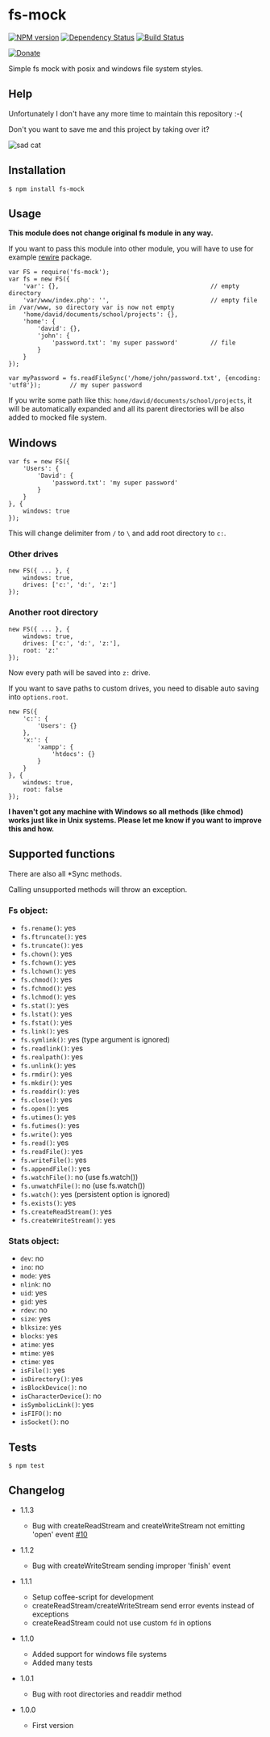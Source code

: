 # fs-mock

[![NPM version](https://img.shields.io/npm/v/fs-mock.svg?style=flat-square)](http://badge.fury.io/js/fs-mock)
[![Dependency Status](https://img.shields.io/gemnasium/Carrooi/Node-FsMock.svg?style=flat-square)](https://gemnasium.com/Carrooi/Node-FsMock)
[![Build Status](https://img.shields.io/travis/Carrooi/Node-FsMock.svg?style=flat-square)](https://travis-ci.org/Carrooi/Node-FsMock)

[![Donate](https://img.shields.io/badge/donate-PayPal-brightgreen.svg?style=flat-square)](https://www.paypal.com/cgi-bin/webscr?cmd=_s-xclick&hosted_button_id=89MDP3DHWXYPW)

Simple fs mock with posix and windows file system styles.

## Help

Unfortunately I don't have any more time to maintain this repository :-( 

Don't you want to save me and this project by taking over it?

![sad cat](https://raw.githubusercontent.com/sakren/sakren.github.io/master/images/sad-kitten.jpg)

## Installation

```
$ npm install fs-mock
```

## Usage

**This module does not change original fs module in any way.**

If you want to pass this module into other module, you will have to use for example [rewire](https://github.com/jhnns/rewire)
package.

```
var FS = require('fs-mock');
var fs = new FS({
	'var': {},											// empty directory
	'var/www/index.php': '',							// empty file in /var/www, so directory var is now not empty
	'home/david/documents/school/projects': {},
	'home': {
		'david': {},
		'john': {
			'password.txt': 'my super password'			// file
		}
	}
});

var myPassword = fs.readFileSync('/home/john/password.txt', {encoding: 'utf8'});		// my super password
```

If you write some path like this: `home/david/documents/school/projects`, it will be automatically expanded and all its
parent directories will be also added to mocked file system.

## Windows

```
var fs = new FS({
	'Users': {
		'David': {
			'password.txt': 'my super password'
		}
	}
}, {
	windows: true
});
```

This will change delimiter from `/` to `\` and add root directory to `c:`.

### Other drives

```
new FS({ ... }, {
	windows: true,
	drives: ['c:', 'd:', 'z:']
});
```

### Another root directory

```
new FS({ ... }, {
	windows: true,
	drives: ['c:', 'd:', 'z:'],
	root: 'z:'
});
```

Now every path will be saved into `z:` drive.

If you want to save paths to custom drives, you need to disable auto saving into `options.root`.

```
new FS({
	'c:': {
		'Users': {}
	},
	'x:': {
		'xampp': {
			'htdocs': {}
		}
	}
}, {
	windows: true,
	root: false
});
```

**I haven't got any machine with Windows so all methods (like chmod) works just like in Unix systems. Please let me know
if you want to improve this and how.**

## Supported functions

There are also all *Sync methods.

Calling unsupported methods will throw an exception.

### Fs object:

* `fs.rename()`: yes
* `fs.ftruncate()`: yes
* `fs.truncate()`: yes
* `fs.chown()`: yes
* `fs.fchown()`: yes
* `fs.lchown()`: yes
* `fs.chmod()`: yes
* `fs.fchmod()`: yes
* `fs.lchmod()`: yes
* `fs.stat()`: yes
* `fs.lstat()`: yes
* `fs.fstat()`: yes
* `fs.link()`: yes
* `fs.symlink()`: yes (type argument is ignored)
* `fs.readlink()`: yes
* `fs.realpath()`: yes
* `fs.unlink()`: yes
* `fs.rmdir()`: yes
* `fs.mkdir()`: yes
* `fs.readdir()`: yes
* `fs.close()`: yes
* `fs.open()`: yes
* `fs.utimes()`: yes
* `fs.futimes()`: yes
* `fs.write()`: yes
* `fs.read()`: yes
* `fs.readFile()`: yes
* `fs.writeFile()`: yes
* `fs.appendFile()`: yes
* `fs.watchFile()`: no (use fs.watch())
* `fs.unwatchFile()`: no (use fs.watch())
* `fs.watch()`: yes (persistent option is ignored)
* `fs.exists()`: yes
* `fs.createReadStream()`: yes
* `fs.createWriteStream()`: yes

### Stats object:

* `dev`: no
* `ino`: no
* `mode`: yes
* `nlink`: no
* `uid`: yes
* `gid`: yes
* `rdev`: no
* `size`: yes
* `blksize`: yes
* `blocks`: yes
* `atime`: yes
* `mtime`: yes
* `ctime`: yes
* `isFile()`: yes
* `isDirectory()`: yes
* `isBlockDevice()`: no
* `isCharacterDevice()`: no
* `isSymbolicLink()`: yes
* `isFIFO()`: no
* `isSocket()`: no

## Tests

```
$ npm test
```

## Changelog

* 1.1.3
	+ Bug with createReadStream and createWriteStream not emitting 'open' event [#10](https://github.com/Carrooi/Node-FsMock/pull/10)

* 1.1.2
	+ Bug with createWriteStream sending improper 'finish' event

* 1.1.1
	+ Setup coffee-script for development
	+ createReadStream/createWriteStream send error events instead of exceptions
	+ createReadStream could not use custom `fd` in options

* 1.1.0
	+ Added support for windows file systems
	+ Added many tests

* 1.0.1
	+ Bug with root directories and readdir method

* 1.0.0
	+ First version
